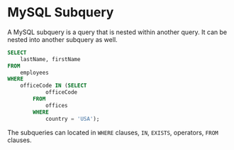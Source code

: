 # MySQL Subquery

A MySQL subquery is a query that is nested within another query. It can be nested into another subquery as well.

```sql
SELECT 
    lastName, firstName
FROM
    employees
WHERE
    officeCode IN (SELECT 
            officeCode
        FROM
            offices
        WHERE
            country = 'USA');
```

The subqueries can located in `WHERE` clauses, `IN`, `EXISTS`,  operators, `FROM` clauses.